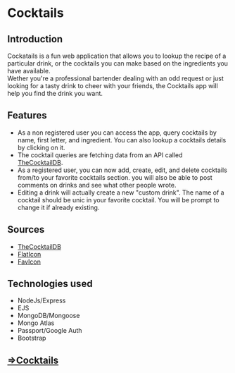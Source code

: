 # Cocktails

## Introduction
Cockatails is a fun web application that allows you to lookup the recipe of a particular drink, or the cocktails you can make based on the ingredients you have available. <br/>
Wether you're a professional bartender dealing with an odd request or just looking for a tasty drink to cheer with your friends, the Cocktails app will help you find the drink you want.


## Features

- As a non registered user you can access the app, query cocktails by name, first letter, and ingredient. You can also lookup a cocktails details by clicking on it.
- The cocktail queries are fetching data from an API called [TheCocktailDB](https://www.thecocktaildb.com/).
- As a registered user, you can now add, create, edit, and delete cocktails from/to your favorite cocktails section. you will also be able to post comments on drinks and see what other people wrote.
- Editing a drink will actually create a new "custom drink". The name of a cocktail should be unic in your favorite cocktail. You will be prompt to change it if already existing.

## Sources

- [TheCocktailDB](https://www.thecocktaildb.com/)
- [FlatIcon](https://www.flaticon.com/)
- [FavIcon](https://www.favicon.cc/)

## Technologies used

- NodeJs/Express
- EJS
- MongoDB/Mongoose
- Mongo Atlas
- Passport/Google Auth
- Bootstrap

## [=>Cocktails](https://my-favorite-cocktails-app.herokuapp.com/drinks)
